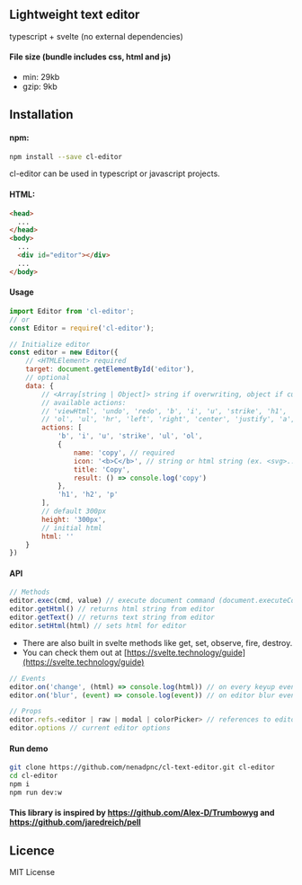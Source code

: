 ## Lightweight text editor

typescript + svelte (no external dependencies) 

#### File size (bundle includes css, html and js)
* min: 29kb
* gzip: 9kb

## Installation

#### npm:

```bash
npm install --save cl-editor
```
cl-editor can be used in typescript or javascript projects. 

#### HTML:

```html
<head>
  ...
</head>
<body>
  ...
  <div id="editor"></div>
  ...
</body>
```

#### Usage
```js
import Editor from 'cl-editor';
// or
const Editor = require('cl-editor');
```
```js
// Initialize editor
const editor = new Editor({
    // <HTMLElement> required
    target: document.getElementById('editor'),
    // optional
    data: {
        // <Array[string | Object]> string if overwriting, object if customizing/creating
        // available actions:
        // 'viewHtml', 'undo', 'redo', 'b', 'i', 'u', 'strike', 'h1', 'h2', 'p', 'blockquote', 
        // 'ol', 'ul', 'hr', 'left', 'right', 'center', 'justify', 'a', 'image', 'forecolor', 'backcolor', 'removeFormat'
        actions: [
            'b', 'i', 'u', 'strike', 'ul', 'ol',
            {
                name: 'copy', // required
                icon: '<b>C</b>', // string or html string (ex. <svg>...</svg>)
                title: 'Copy',
                result: () => console.log('copy')
            },
            'h1', 'h2', 'p'
        ],
        // default 300px
        height: '300px',
        // initial html
        html: ''
    }
})
```

#### API
```js
// Methods
editor.exec(cmd, value) // execute document command (document.executeCommand(cmd, false, value))
editor.getHtml() // returns html string from editor
editor.getText() // returns text string from editor
editor.setHtml(html) // sets html for editor
```
* There are also built in svelte methods like get, set, observe, fire, destroy.
* You can check them out at [https://svelte.technology/guide](https://svelte.technology/guide)
```js
// Events
editor.on('change', (html) => console.log(html)) // on every keyup event
editor.on('blur', (event) => console.log(event)) // on editor blur event
```
```js
// Props
editor.refs.<editor | raw | modal | colorPicker> // references to editor, raw (textarea), modal and colorPicker HTMLElements
editor.options // current editor options
```

#### Run demo
```bash
git clone https://github.com/nenadpnc/cl-text-editor.git cl-editor
cd cl-editor
npm i
npm run dev:w
```

#### This library is inspired by https://github.com/Alex-D/Trumbowyg and https://github.com/jaredreich/pell

## Licence

 MIT License
